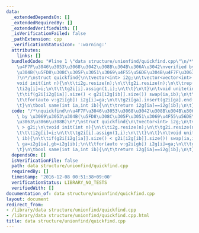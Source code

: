 ```yaml
---
data:
  _extendedDependsOn: []
  _extendedRequiredBy: []
  _extendedVerifiedWith: []
  _isVerificationFailed: false
  _pathExtension: cpp
  _verificationStatusIcon: ':warning:'
  attributes:
    links: []
  bundledCode: "#line 1 \"data structure/unionfind/quickfind.cpp\"\n/*\nquickfind\n\
    \u4F7F\u3046\u3053\u3068\u3042\u308B\u304B\u306A\u3042\nverified by \u3069\u3053\
    \u304B(\u5FD8\u308C\u305F\u3051\u3069\u4F55\u56DE\u304B\u4F7F\u3063\u3066\u308B\
    )\n*/\nstruct quickfind{\n\tvector<int> i2g;\n\tvector<vector<int> > g2i;\n\t\
    void init(int n){\n\t\ti2g.resize(n);\n\t\tg2i.resize(n);\n\t\trep(i,n){\n\t\t\
    \ti2g[i]=i;\n\t\t\tg2i[i].assign(1,i);\n\t\t}\n\t}\n\tvoid unite(int ia,int ib){\n\
    \t\tif(g2i[i2g[ia]].size() < g2i[i2g[ib]].size()) swap(ia,ib);\n\t\tint ga=i2g[ia],gb=i2g[ib];\n\
    \t\tfor(auto v:g2i[gb]) i2g[i]=ga;\n\t\tg2i[ga].insert(g2i[ga].end(),all(g2i[gb]));\n\
    \t}\n\tbool same(int ia,int ib){\n\t\treturn i2g[ia]==i2g[ib];\n\t}\n};\n"
  code: "/*\nquickfind\n\u4F7F\u3046\u3053\u3068\u3042\u308B\u304B\u306A\u3042\nverified\
    \ by \u3069\u3053\u304B(\u5FD8\u308C\u305F\u3051\u3069\u4F55\u56DE\u304B\u4F7F\
    \u3063\u3066\u308B)\n*/\nstruct quickfind{\n\tvector<int> i2g;\n\tvector<vector<int>\
    \ > g2i;\n\tvoid init(int n){\n\t\ti2g.resize(n);\n\t\tg2i.resize(n);\n\t\trep(i,n){\n\
    \t\t\ti2g[i]=i;\n\t\t\tg2i[i].assign(1,i);\n\t\t}\n\t}\n\tvoid unite(int ia,int\
    \ ib){\n\t\tif(g2i[i2g[ia]].size() < g2i[i2g[ib]].size()) swap(ia,ib);\n\t\tint\
    \ ga=i2g[ia],gb=i2g[ib];\n\t\tfor(auto v:g2i[gb]) i2g[i]=ga;\n\t\tg2i[ga].insert(g2i[ga].end(),all(g2i[gb]));\n\
    \t}\n\tbool same(int ia,int ib){\n\t\treturn i2g[ia]==i2g[ib];\n\t}\n};"
  dependsOn: []
  isVerificationFile: false
  path: data structure/unionfind/quickfind.cpp
  requiredBy: []
  timestamp: '2016-12-08 00:51:38+09:00'
  verificationStatus: LIBRARY_NO_TESTS
  verifiedWith: []
documentation_of: data structure/unionfind/quickfind.cpp
layout: document
redirect_from:
- /library/data structure/unionfind/quickfind.cpp
- /library/data structure/unionfind/quickfind.cpp.html
title: data structure/unionfind/quickfind.cpp
---
```

